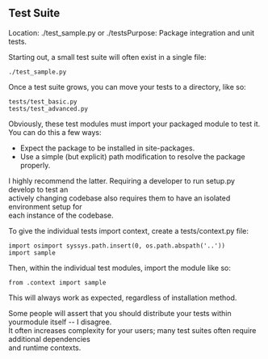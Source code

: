 ## Test Suite
Location: ./test_sample.py or ./testsPurpose:  Package integration and unit tests.

Starting out, a small test suite will often exist in a single file:

    ./test_sample.py
Once a test suite grows, you can move your tests to a directory, like so:

    tests/test_basic.py  
    tests/test_advanced.py

Obviously, these test modules must import your packaged module to test it. You can do this a few ways:

  - Expect the package to be installed in site-packages.
  - Use a simple (but explicit) path modification to resolve the package properly.

I highly recommend the latter. Requiring a developer to run setup.py develop to test an   
actively changing codebase also requires them to have an isolated environment setup for   
each instance of the codebase.

To give the individual tests import context, create a tests/context.py file:

    import osimport syssys.path.insert(0, os.path.abspath('..'))
    import sample

Then, within the individual test modules, import the module like so:

    from .context import sample

This will always work as expected, regardless of installation method.

Some people will assert that you should distribute your tests within yourmodule itself -- I disagree.  
It often increases complexity for your users; many test suites often require additional dependencies   
and runtime contexts.


